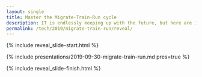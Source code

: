 ```yaml
---
layout: single
title: Master the Migrate-Train-Run cycle
description: IT is endlessly keeping up with the future, but here are 10 things that make it dramatically easier
permalink: /tech/2019/migrate-train-run/reveal/
---
```


{% include reveal_slide-start.html %}

{% include presentations/2019-09-30-migrate-train-run.md pres=true %}

{% include reveal_slide-finish.html %}
